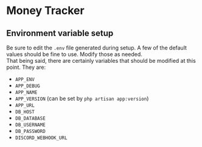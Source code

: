 # Money Tracker
## Environment variable setup

Be sure to edit the `.env` file generated during setup. A few of the default values should be fine to use. Modify those as needed.  
That being said, there are certainly variables that should be modified at this point. They are:
- `APP_ENV`
- `APP_DEBUG`
- `APP_NAME`
- `APP_VERSION` (can be set by `php artisan app:version`)
- `APP_URL`
- `DB_HOST`
- `DB_DATABASE`
- `DB_USERNAME`
- `DB_PASSWORD`
- `DISCORD_WEBHOOK_URL`
